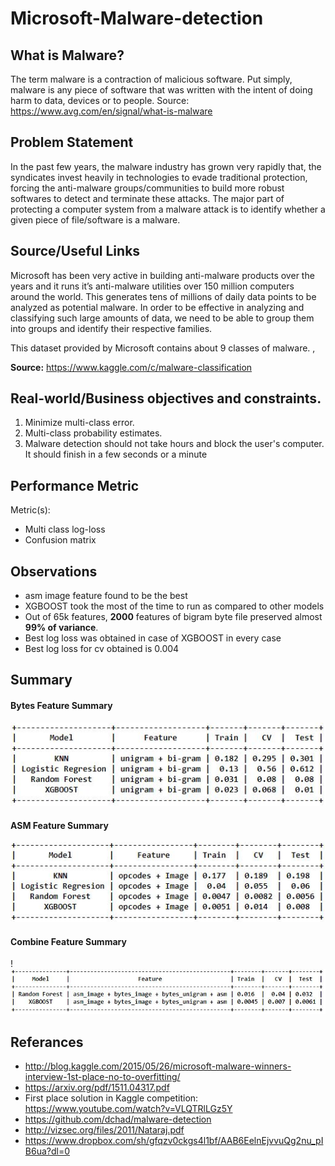 # Microsoft-Malware-detection

## What is Malware?
The term malware is a contraction of malicious software. Put simply, malware is any piece of software that was written with the intent of doing harm to data, devices or to people. 
Source: https://www.avg.com/en/signal/what-is-malware

## Problem Statement
In the past few years, the malware industry has grown very rapidly that, the syndicates invest heavily in technologies to evade traditional protection, forcing the anti-malware groups/communities to build more robust softwares to detect and terminate these attacks. The major part of protecting a computer system from a malware attack is to identify whether a given piece of file/software is a malware.

## Source/Useful Links
Microsoft has been very active in building anti-malware products over the years and it runs it’s anti-malware utilities over 150 million computers around the world. This generates tens of millions of daily data points to be analyzed as potential malware. In order to be effective in analyzing and classifying such large amounts of data, we need to be able to group them into groups and identify their respective families. 

This dataset provided by Microsoft contains about 9 classes of malware. ,

**Source:** https://www.kaggle.com/c/malware-classification

## Real-world/Business objectives and constraints.
1. Minimize multi-class error.
2. Multi-class probability estimates.
3. Malware detection should not take hours and block the user's computer. It should finish in a few seconds or a minute

## Performance Metric

Metric(s):

* Multi class log-loss
* Confusion matrix

## Observations
* asm image feature found to be the best
* XGBOOST took the most of the time to run as compared to other models
* Out of  65k features, **2000** features of bigram byte file preserved almost **99% of variance**.
* Best log loss was obtained in case of XGBOOST in every case
* Best log loss for cv obtained is 0.004

## Summary
#### Bytes Feature Summary
![Bytes Alone](/bytes.png)

#### ASM Feature Summary
![ASM Alone](/asm.png)

#### Combine Feature Summary
!![Combined](/combine.png)


## Referances

* http://blog.kaggle.com/2015/05/26/microsoft-malware-winners-interview-1st-place-no-to-overfitting/ 
* https://arxiv.org/pdf/1511.04317.pdf 
* First place solution in Kaggle competition: https://www.youtube.com/watch?v=VLQTRlLGz5Y 
* https://github.com/dchad/malware-detection 
* http://vizsec.org/files/2011/Nataraj.pdf 
* https://www.dropbox.com/sh/gfqzv0ckgs4l1bf/AAB6EelnEjvvuQg2nu_pIB6ua?dl=0 

